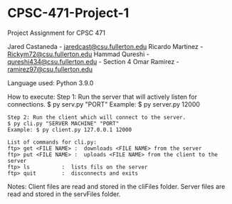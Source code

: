 # CPSC-471-Project-1
Project Assignment for CPSC 471 

Jared Castaneda - jaredcast@csu.fullerton.edu
Ricardo Martinez - Rickym72@csu.fullerton.edu 
Hammad Qureshi - qureshi434@csu.fullerton.edu - Section 4
Omar Ramirez - ramirez97@csu.fullerton.edu

Language used: Python 3.9.0

How to execute: 
	Step 1: Run the server that will actively listen for connections.
	$ py serv.py "PORT"
	Example: $ py server.py 12000

	Step 2: Run the client which will connect to the server.
	$ py cli.py "SERVER MACHINE" "PORT"
	Example: $ py client.py 127.0.0.1 12000

	List of commands for cli.py:
	ftp> get <FILE NAME> :	downloads <FILE NAME> from the server
	ftp> put <FILE NAME> :	uploads <FILE NAME> from the client to the server
	ftp> ls		     :	lists fils on the server
	ftp> quit	     :	disconnects and exits

Notes:
	Client files are read and stored in the cliFiles folder.
	Server files are read and stored in the servFiles folder.
